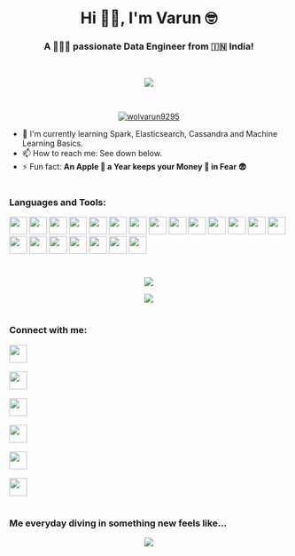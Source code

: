 <h1 align="center">Hi 👋🏻, I'm Varun 🤓</h1>
<h3 align="center">A 🧑🏻‍💻 passionate Data Engineer from 🇮🇳 India!</h3>
<br>

<p align=center><img src=https://gpvc.arturio.dev/Wolvarun9295></p>

<br>
<p align="center"> <a href="https://github.com/ryo-ma/github-profile-trophy"><img src="https://github-profile-trophy.vercel.app/?username=wolvarun9295&margin-w=50&theme=monokai&row=1&column=3" alt="wolvarun9295" /></a> </p>

- 🌱 I'm currently learning Spark, Elasticsearch, Cassandra and Machine Learning Basics.
- 📫 How to reach me: See down below.
- ⚡ Fun fact: **An Apple 🍎 a Year keeps your Money 💸 in Fear 😨**

#

### Languages and Tools:

<p>
<img height="32" width="32" src="https://cdn.jsdelivr.net/npm/simple-icons@v3/icons/python.svg" />
<img height="32" width="32" src="https://cdn.jsdelivr.net/npm/simple-icons@v3/icons/html5.svg" />
<img height="32" width="32" src="https://cdn.jsdelivr.net/npm/simple-icons@v3/icons/amazonaws.svg" />
<img height="32" width="32" src="https://cdn.jsdelivr.net/npm/simple-icons@v3/icons/css3.svg" />
<img height="32" width="32" src="https://cdn.jsdelivr.net/npm/simple-icons@v3/icons/flask.svg" />
<img height="32" width="32" src="https://cdn.jsdelivr.net/npm/simple-icons@v3/icons/git.svg" />
<img height="32" width="32" src="https://cdn.jsdelivr.net/npm/simple-icons@v3/icons/jquery.svg" />
<img height="32" width="32" src="https://cdn.jsdelivr.net/npm/simple-icons@v3/icons/javascript.svg" />
<img height="32" width="32" src="https://cdn.jsdelivr.net/npm/simple-icons@v3/icons/json.svg" />
<img height="32" width="32" src="https://cdn.jsdelivr.net/npm/simple-icons@v3/icons/jupyter.svg" />
<img height="32" width="32" src="https://cdn.jsdelivr.net/npm/simple-icons@v3/icons/linux.svg" />
<img height="32" width="32" src="https://cdn.jsdelivr.net/npm/simple-icons@v3/icons/elasticsearch.svg" />
<img height="32" width="32" src="https://cdn.jsdelivr.net/npm/simple-icons@v3/icons/mongodb.svg" />
<img height="32" width="32" src="https://cdn.jsdelivr.net/npm/simple-icons@v3/icons/mysql.svg" />
<img height="32" width="32" src="https://cdn.jsdelivr.net/npm/simple-icons@v3/icons/ubuntu.svg" />
<img height="32" width="32" src="https://cdn.jsdelivr.net/npm/simple-icons@v3/icons/windows.svg" />
<img height="32" width="32" src="https://cdn.jsdelivr.net/npm/simple-icons@v3/icons/apachespark.svg" />
<img height="32" width="32" src="https://cdn.jsdelivr.net/npm/simple-icons@v3/icons/apachekafka.svg" />
<img height="32" width="32" src="https://cdn.jsdelivr.net/npm/simple-icons@v3/icons/apachecassandra.svg" />
<img height="32" width="32" src="https://cdn.jsdelivr.net/npm/simple-icons@v3/icons/visualstudiocode.svg" />
<img height="32" width="32" src="https://cdn.jsdelivr.net/npm/simple-icons@v3/icons/pycharm.svg" />
</p>

#

<p align=center>
<img src=https://github-readme-stats.vercel.app/api?username=Wolvarun9295&show_icons=true&theme=radical&hide=contribs,issues&count_private=true>
</p>
<p align=center>
<img src=https://github-readme-stats.vercel.app/api/top-langs/?username=Wolvarun9295&layout=compact&theme=radical>
</p>

#

### Connect with me:

<pre>
<a href="https://twitter.com/Wolvarun9295"><img height="32" width="32" src="https://cdn.jsdelivr.net/npm/simple-icons@v3/icons/twitter.svg"/></a>

<a href="https://stackoverflow.com/users/13797432/varun-nagrare"><img height="32" width="32" src="https://cdn.jsdelivr.net/npm/simple-icons@v3/icons/stackoverflow.svg"/></a>

<a href="https://www.instagram.com/phoenix_v9295/"><img height="32" width="32" src="https://cdn.jsdelivr.net/npm/simple-icons@v3/icons/instagram.svg"/></a>

<a href="_null"><img height="32" width="32" src="https://cdn.jsdelivr.net/npm/simple-icons@v3/icons/facebook.svg"/></a>

<a href="https://www.reddit.com/user/Wolvarun9295/"><img height="32" width="32" src="https://cdn.jsdelivr.net/npm/simple-icons@v3/icons/reddit.svg"/></a>

<a href="mailto:varun.nagrare@gmail.com"><img height="32" width="32" src="https://cdn.jsdelivr.net/npm/simple-icons@v3/icons/gmail.svg" /></a>
</pre>

#

### Me everyday diving in something new feels like...
<p align=center><img src=https://i.giphy.com/media/9tZc9Mzo9K0yOYx38U/giphy.webp></p>
